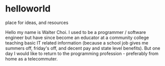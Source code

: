 # helloworld
place for ideas, and resources

Hello my name is Walter Choi.
I used to be a programmer / software engineer but have since become an educator at a community college teaching basic IT related information (because a school job gives me summers off, friday's off, and decent pay and state level benefits).  But  one day I would like to return to the programming profession - preferably from home as a telecommuter.
